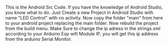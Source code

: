 This is the Android Src Code. If you have the knowledge of Android Studio, you know what to do.
Just Create a new Project in Android Studio with name "LED Control" with no activity. Now copy the folder "main" from here to your android project replacing the main folder. Now rebuild the project from the build menu.
Make Sure to change the ip adress in the strings.xml according to your Arduino Esp wifi Module IP, you will get this ip address from the arduino Serial Monitor.
